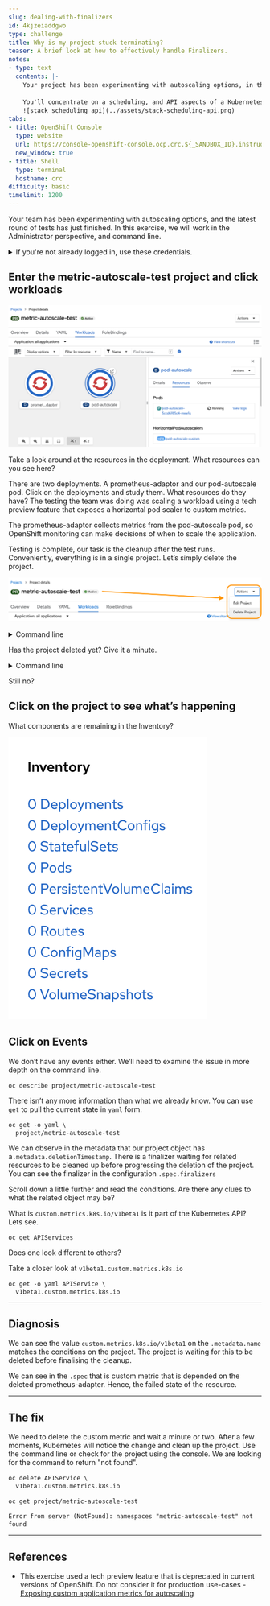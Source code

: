 ```yaml
---
slug: dealing-with-finalizers
id: 4kjzeiaddgwo
type: challenge
title: Why is my project stuck terminating?
teaser: A brief look at how to effectively handle Finalizers.
notes:
- type: text
  contents: |-
    Your project has been experimenting with autoscaling options, in the lasted experiment was of a tech preview capability of OpenShift. There have been some issues cleaning up the test namespace. You’re assigned to triage the issue, and uncover why the namespace, just won’t delete.

    You'll concentrate on a scheduling, and API aspects of a Kubernetes environment, and learn to triage issues with Finalizers.
    ![stack scheduling api](../assets/stack-scheduling-api.png)
tabs:
- title: OpenShift Console
  type: website
  url: https://console-openshift-console.ocp.crc.${_SANDBOX_ID}.instruqt.io
  new_window: true
- title: Shell
  type: terminal
  hostname: crc
difficulty: basic
timelimit: 1200
---
```

Your team has been experimenting with autoscaling options, and the latest round of tests has just finished.
In this exercise, we will work in the Administrator perspective, and command line.

<details><summary>If you're not already logged in, use these credentials.</summary>
<pre>
  username: admin
  password: admin
</pre>
</details>

## Enter the metric-autoscale-test project and click workloads

![project view](../assets/challenge3-project-view.png)

Take a look around at the resources in the deployment. What resources can you see here?

There are two deployments. A prometheus-adaptor and our pod-autoscale pod.
Click on the deployments and study them. What resources do they have?
The testing the team was doing was scaling a workload using a tech preview feature that exposes a horizontal pod scaler to custom metrics.

The prometheus-adaptor collects metrics from the pod-autoscale pod, so OpenShift monitoring can make decisions of when to scale the application.

Testing is complete, our task is the cleanup after the test runs. Conveniently, everything is in a single project. Let’s simply delete the project.

![delete project](../assets/challenge3-delete-project.png)

<details><summary>Command line</summary>
  <pre>oc delete project/metric-autoscale-test</pre>
</details>

Has the project deleted yet? Give it a minute.

<details><summary>Command line</summary>
  <pre>oc get project/metric-autoscale-test</pre>
</details>

Still no?

## Click on the project to see what’s happening

What components are remaining in the Inventory?

![project inventory](../assets/challenge3-project-inventory.png)

## Click on Events

We don’t have any events either. We’ll need to examine the issue in more depth on the command line.

```
oc describe project/metric-autoscale-test
```

There isn’t any more information than what we already know. You can use `get` to pull the current state in `yaml` form.

```
oc get -o yaml \
  project/metric-autoscale-test
```

We can observe in the metadata that our project object has a`.metadata.deletionTimestamp`. There is a finalizer waiting for related resources to be cleaned up before progressing the deletion of the project.
You can see the finalizer in the configuration `.spec.finalizers`

Scroll down a little further and read the conditions. Are there any clues to what the related object may be?

What is `custom.metrics.k8s.io/v1beta1` is it part of the Kubernetes API?
Lets see.

```
oc get APIServices
```

Does one look different to others?

Take a closer look at `v1beta1.custom.metrics.k8s.io`

```
oc get -o yaml APIService \
  v1beta1.custom.metrics.k8s.io
```

---

## Diagnosis

We can see the value `custom.metrics.k8s.io/v1beta1` on the `.metadata.name` matches the conditions on the project. The project is waiting for this to be deleted before finalising the cleanup.

We can see in the `.spec` that is custom metric that is depended on the deleted prometheus-adapter. Hence, the failed state of the resource.

---

## The fix

We need to delete the custom metric and wait a minute or two. After a few moments, Kubernetes will notice the change and clean up the project. Use the command line or check for the project using the console. We are looking for the command to return "not found".

```
oc delete APIService \
  v1beta1.custom.metrics.k8s.io
```

```
oc get project/metric-autoscale-test
```

```
Error from server (NotFound): namespaces "metric-autoscale-test" not found
```

---

## References

* This exercise used a tech preview feature that is deprecated in current versions of OpenShift. Do not consider it for production use-cases - [Exposing custom application metrics for autoscaling](https://docs.openshift.com/container-platform/4.7/monitoring/exposing-custom-application-metrics-for-autoscaling.html)
